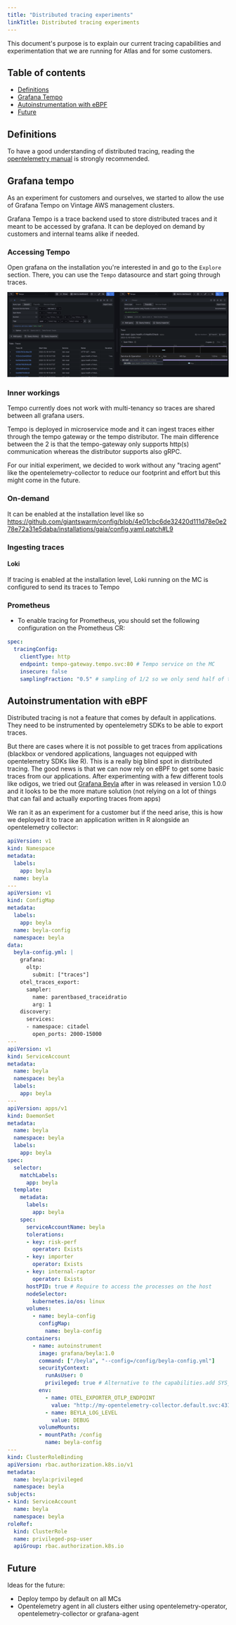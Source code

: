 ```yaml
---
title: "Distributed tracing experiments"
linkTitle: Distributed tracing experiments
---
```


This document's purpose is to explain our current tracing capabilities and experimentation that we are running for Atlas and for some customers.

## Table of contents

* [Definitions](#definitions)
* [Grafana Tempo](#grafana-tempo)
* [Autoinstrumentation with eBPF](#autoinstrumentation-with-ebpf)
* [Future](#future)

## Definitions

To have a good understanding of distributed tracing, reading the [opentelemetry manual](https://opentelemetry.io/docs/concepts/) is strongly recommended.

## Grafana tempo

As an experiment for customers and ourselves, we started to allow the use of Grafana Tempo on Vintage AWS management clusters.

Grafana Tempo is a trace backend used to store distributed traces and it meant to be accessed by grafana.
It can be deployed on demand by customers and internal teams alike if needed.

### Accessing Tempo

Open grafana on the installation you're interested in and go to the `Explore` section. There, you can use the `Tempo` datasource and start going through traces.

<img src="images/tempo-traces.png" alt="exemple of loki traces stored in tempo traces accessed through grafana" >

### Inner workings

Tempo currently does not work with multi-tenancy so traces are shared between all grafana users.

Tempo is deployed in microservice mode and it can ingest traces either through the tempo gateway or the tempo distributor. The main difference between the 2 is that the tempo-gateway only supports http(s) communication whereas the distributor supports also gRPC.

For our initial experiment, we decided to work without any "tracing agent" like the opentelemetry-collector to reduce our footprint and effort but this might come in the future.

### On-demand

It can be enabled at the installation level like so https://github.com/giantswarm/config/blob/4e01cbc6de32420d111d78e0e278e72a31e5daba/installations/gaia/config.yaml.patch#L9

### Ingesting traces

#### Loki

If tracing is enabled at the installation level, Loki running on the MC is configured to send its traces to Tempo

### Prometheus

- To enable tracing for Prometheus, you should set the following configuration on the Prometheus CR:

```yaml
spec:
  tracingConfig:
    clientType: http
    endpoint: tempo-gateway.tempo.svc:80 # Tempo service on the MC
    insecure: false
    samplingFraction: "0.5" # sampling of 1/2 so we only send half of the traces
```

## Autoinstrumentation with eBPF

Distributed tracing is not a feature that comes by default in applications. They need to be instrumented by opentelemetry SDKs to be able to export traces.

But there are cases where it is not possible to get traces from applications (blackbox or vendored applications, languages not equipped with opentelemetry SDKs like R). This is a really big blind spot in distributed tracing. The good news is that we can now rely on eBPF to get some basic traces from our applications. After experimenting with a few different tools like odigos, we tried out [Grafana Beyla](https://github.com/grafana/beyla) after in was released in version 1.0.0 and it looks to be the more mature solution (not relying on a lot of things that can fail and actually exporting traces from apps)

We ran it as an experiment for a customer but if the need arise, this is how we deployed it to trace an application written in R alongside an opentelemetry collector:

```yaml
apiVersion: v1
kind: Namespace
metadata:
  labels:
    app: beyla
  name: beyla
---
apiVersion: v1
kind: ConfigMap
metadata:
  labels:
    app: beyla
  name: beyla-config
  namespace: beyla
data:
  beyla-config.yml: |
    grafana:
      oltp:
        submit: ["traces"]
    otel_traces_export:
      sampler:
        name: parentbased_traceidratio
        arg: 1
    discovery:
      services:
      - namespace: citadel
        open_ports: 2000-15000
---
apiVersion: v1
kind: ServiceAccount
metadata:
  name: beyla
  namespace: beyla
  labels:
    app: beyla
---
apiVersion: apps/v1
kind: DaemonSet
metadata:
  name: beyla
  namespace: beyla
  labels:
    app: beyla
spec:
  selector:
    matchLabels:
      app: beyla
  template:
    metadata:
      labels:
        app: beyla
    spec:
      serviceAccountName: beyla
      tolerations:
      - key: risk-perf
        operator: Exists
      - key: importer
        operator: Exists
      - key: internal-raptor
        operator: Exists
      hostPID: true # Require to access the processes on the host
      nodeSelector:
        kubernetes.io/os: linux
      volumes:
        - name: beyla-config
          configMap:
            name: beyla-config
      containers:
        - name: autoinstrument
          image: grafana/beyla:1.0
          command: ["/beyla", "--config=/config/beyla-config.yml"]
          securityContext:
            runAsUser: 0
            privileged: true # Alternative to the capabilities.add SYS_ADMIN setting
          env:
            - name: OTEL_EXPORTER_OTLP_ENDPOINT
              value: "http://my-opentelemetry-collector.default.svc:4317"
            - name: BEYLA_LOG_LEVEL
              value: DEBUG
          volumeMounts:
          - mountPath: /config
            name: beyla-config
---
kind: ClusterRoleBinding
apiVersion: rbac.authorization.k8s.io/v1
metadata:
  name: beyla:privileged
  namespace: beyla
subjects:
- kind: ServiceAccount
  name: beyla
  namespace: beyla
roleRef:
  kind: ClusterRole
  name: privileged-psp-user
  apiGroup: rbac.authorization.k8s.io
```

## Future

Ideas for the future:

- Deploy tempo by default on all MCs
- Opentelemetry agent in all clusters either using opentelemetry-operator, opentelemetry-collector or grafana-agent

